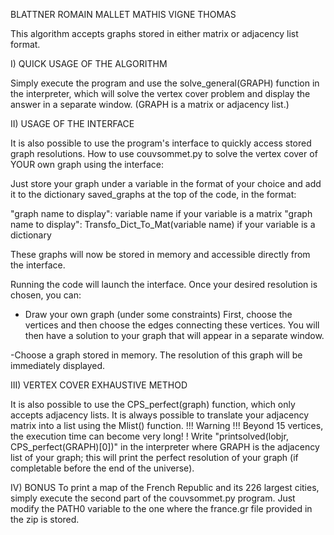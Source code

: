 BLATTNER ROMAIN
MALLET MATHIS
VIGNE THOMAS

This algorithm accepts graphs stored in either matrix or adjacency list format.

I) QUICK USAGE OF THE ALGORITHM

Simply execute the program and use the solve_general(GRAPH) function in the interpreter, which will solve the vertex cover problem and display the answer in a separate window. (GRAPH is a matrix or adjacency list.)

II) USAGE OF THE INTERFACE

It is also possible to use the program's interface to quickly access stored graph resolutions. 
How to use couvsommet.py to solve the vertex cover of YOUR own graph using the interface:

Just store your graph under a variable in the format of your choice and add it to the dictionary saved_graphs at the top of the code, in the format:

"graph name to display": variable name 				if your variable is a matrix
"graph name to display": Transfo_Dict_To_Mat(variable name)	 if your variable is a dictionary

These graphs will now be stored in memory and accessible directly from the interface. 

Running the code will launch the interface. Once your desired resolution is chosen, you can:

- Draw your own graph (under some constraints)
First, choose the vertices and then choose the edges connecting these vertices. You will then have a solution to your graph that will appear in a separate window.

-Choose a graph stored in memory. 
The resolution of this graph will be immediately displayed.

III) VERTEX COVER EXHAUSTIVE METHOD

It is also possible to use the CPS_perfect(graph) function, which only accepts adjacency lists. It is always possible to translate your adjacency matrix into a list using the Mlist() function.
!!! Warning !!!
Beyond 15 vertices, the execution time can become very long! !
Write "printsolved(lobjr, CPS_perfect(GRAPH)[0])" in the interpreter where GRAPH is the adjacency list of your graph; this will print the perfect resolution of your graph (if completable before the end of the universe).

IV) BONUS
To print a map of the French Republic and its 226 largest cities, simply execute the second part of the couvsommet.py program. Just modify the PATH0 variable to the one where the france.gr file provided in the zip is stored.